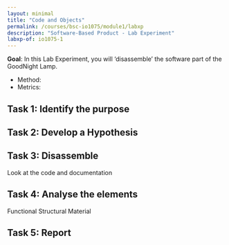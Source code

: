 ```yaml
---
layout: minimal
title: "Code and Objects"
permalink: /courses/bsc-io1075/module1/labxp
description: "Software-Based Product - Lab Experiment"
labxp-of: io1075-1
---
```


**Goal**: In this Lab Experiment, you will ‘disassemble’ the software part of the GoodNight Lamp.

* Method: 
* Metrics: 

## Task 1: Identify the purpose

## Task 2: Develop a Hypothesis

## Task 3: Disassemble
Look at the code and documentation

## Task 4: Analyse the elements
Functional
Structural
Material

## Task 5: Report

